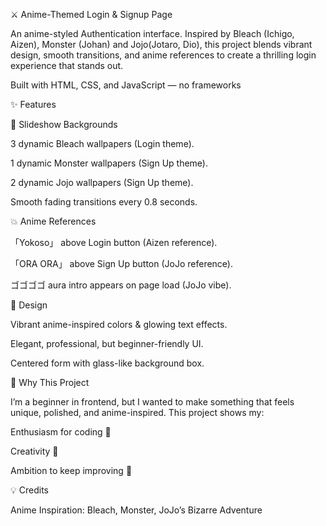 ⚔️ Anime-Themed Login & Signup Page

An anime-styled Authentication interface.
Inspired by Bleach (Ichigo, Aizen), Monster (Johan) and Jojo(Jotaro, Dio), this project blends vibrant design, smooth transitions, and anime references to create a thrilling login experience that stands out.

Built with HTML, CSS, and JavaScript — no frameworks


✨ Features

🎴 Slideshow Backgrounds

3 dynamic Bleach wallpapers (Login theme).

1 dynamic Monster wallpapers (Sign Up theme).

2 dynamic Jojo wallpapers (Sign Up theme).

Smooth fading transitions every 0.8 seconds.

💥 Anime References

「Yokoso」 above Login button (Aizen reference).

「ORA ORA」 above Sign Up button (JoJo reference).

ゴゴゴゴ aura intro appears on page load (JoJo vibe).

🎨 Design

Vibrant anime-inspired colors & glowing text effects.

Elegant, professional, but beginner-friendly UI.

Centered form with glass-like background box.


🌟 Why This Project

I’m a beginner in frontend, but I wanted to make something that feels unique, polished, and anime-inspired.
This project shows my:

Enthusiasm for coding 🎯

Creativity 🎨

Ambition to keep improving 🚀

💡 Credits

Anime Inspiration: Bleach, Monster, JoJo’s Bizarre Adventure


